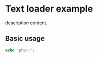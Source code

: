 Text loader example
========================

description content.

Basic usage
------------------------

```php
echo 'php!!';
```
